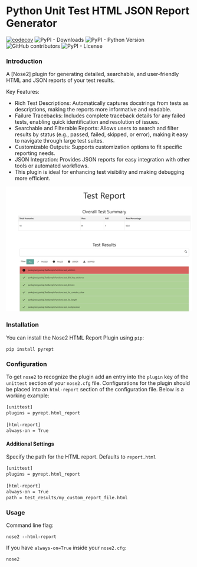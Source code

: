 # Python Unit Test HTML JSON Report Generator

[![codecov](https://codecov.io/gh/pankajnayak1994/pyrept/graph/badge.svg?token=M0KTUAOO4V)](https://codecov.io/gh/pankajnayak1994/pyrept)
![PyPI - Downloads](https://img.shields.io/pypi/dm/pyrept)
![PyPI - Python Version](https://img.shields.io/pypi/pyversions/pyrept)
![GitHub contributors](https://img.shields.io/github/contributors/pankajnayak1994/pyrept)
![PyPI - License](https://img.shields.io/pypi/l/pyrept)


### Introduction
A [Nose2] plugin for generating detailed, searchable, and user-friendly HTML and JSON reports of your test results.

Key Features:

- Rich Test Descriptions: Automatically captures docstrings from tests as descriptions, making the reports more informative and readable.
- Failure Tracebacks: Includes complete traceback details for any failed tests, enabling quick identification and resolution of issues.
- Searchable and Filterable Reports: Allows users to search and filter results by status (e.g., passed, failed, skipped, or error), making it easy to navigate through large test suites.
- Customizable Outputs: Supports customization options to fit specific reporting needs.
- JSON Integration: Provides JSON reports for easy integration with other tools or automated workflows.
- This plugin is ideal for enhancing test visibility and making debugging more efficient.

![Report Screenshot](https://raw.githubusercontent.com/pankajnayak1994/pyrept/master/docs/images/report.png)

### Installation
You can install the Nose2 HTML Report Plugin using `pip`:
```
pip install pyrept
```

### Configuration
To get `nose2` to recognize the plugin add an entry into the `plugin` key of the `unittest` section of your `nose2.cfg` file. Configurations for the plugin should be placed into an `html-report` section of the configuration file. Below is a working example:
```
[unittest]
plugins = pyrept.html_report

[html-report]
always-on = True
```

#### Additional Settings
Specify the path for the HTML report. Defaults to `report.html`
```
[unittest]
plugins = pyrept.html_report

[html-report]
always-on = True
path = test_results/my_custom_report_file.html
```

### Usage
Command line flag:
```
nose2 --html-report
```

If you have `always-on=True` inside your `nose2.cfg`:
```
nose2
```

